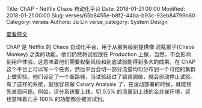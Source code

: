 Title: ChAP - Netflix Chaos 自动化平台
Date: 2018-01-21 00:00
Modified: 2018-01-21 00:00
Slug: verses/65b8455e-b8f2-44ba-b93c-93eb84799b60
Category: verses
Authors: Ju Lin
verse_category: System Design

[查看原文](https://medium.com/netflix-techblog/chap-chaos-automation-platform-53e6d528371f)

ChAP 是 Netflix 的 Chaos 自动化平台，用于从服务级别提供像 混乱猴子(Chaos Monkey) 之类的功能。他们仍然将试验放在 Production 上做，当然，不会影响到用户体验。这意味着他们需要权衡风险和到底试验能得到多大的成果。在 ChAP 这个平台上可以写一个任务，然后平台会切一部分流量均匀分布到一个可控的集群上做实验。他们设定了一个断路器，当试验超过了错误阈值，就会自动停止试验。有了这样的系统，就很容易做 Canary Analysis 了，在滚动部署的时候，就能预先发现问题。例如，评分系统要上线，切 0.5% 的流量到上线的金丝雀环境，这也意味着几乎 100% 的功能都会被测试到。
